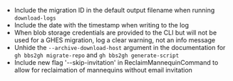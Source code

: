 - Include the migration ID in the default output filename when running `download-logs`
- Include the date with the timestamp when writing to the log
- When blob storage credentials are provided to the CLI but will not be used for a GHES migration, log a clear warning, not an info message
- Unhide the `--archive-download-host` argument in the documentation for `gh bbs2gh migrate-repo` and `gh bbs2gh generate-script`
- Include new flag '--skip-invitation' in ReclaimMannequinCommand to allow for reclaimation of mannequins without email invitation
